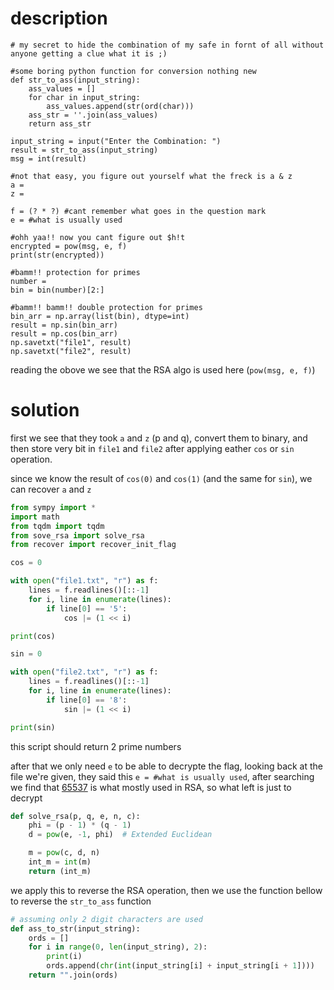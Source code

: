 

# description

```
# my secret to hide the combination of my safe in fornt of all without anyone getting a clue what it is ;)

#some boring python function for conversion nothing new
def str_to_ass(input_string):
    ass_values = []
    for char in input_string:
        ass_values.append(str(ord(char)))
    ass_str = ''.join(ass_values)
    return ass_str

input_string = input("Enter the Combination: ")
result = str_to_ass(input_string)
msg = int(result)

#not that easy, you figure out yourself what the freck is a & z
a = 
z = 

f = (? * ?) #cant remember what goes in the question mark
e = #what is usually used

#ohh yaa!! now you cant figure out $h!t
encrypted = pow(msg, e, f)
print(str(encrypted))

#bamm!! protection for primes
number = 
bin = bin(number)[2:]

#bamm!! bamm!! double protection for primes
bin_arr = np.array(list(bin), dtype=int)
result = np.sin(bin_arr)
result = np.cos(bin_arr)
np.savetxt("file1", result)
np.savetxt("file2", result)
```

reading the obove we see that the RSA algo is used here (`pow(msg, e, f)`)

# solution

first we see that they took `a` and `z` (p and q), convert them to binary, and then store very bit in `file1` and `file2` after applying eather `cos` or `sin` operation.

since we know the result of `cos(0)` and `cos(1)` (and the same for `sin`), we can recover `a` and `z`

```py
from sympy import *
import math
from tqdm import tqdm
from sove_rsa import solve_rsa
from recover import recover_init_flag

cos = 0

with open("file1.txt", "r") as f:
	lines = f.readlines()[::-1]
	for i, line in enumerate(lines):
		if line[0] == '5':
			cos |= (1 << i)

print(cos)

sin = 0

with open("file2.txt", "r") as f:
	lines = f.readlines()[::-1]
	for i, line in enumerate(lines):
		if line[0] == '8':
			sin |= (1 << i)

print(sin)
```

this script should return 2 prime numbers

after that we only need `e` to be able to decrypte the flag, looking back at the file we're given, they said this `e = #what is usually used`, after searching we find that [65537](https://en.wikipedia.org/wiki/65,537) is what mostly used in RSA, so what left is just to decrypt

```py
def solve_rsa(p, q, e, n, c):
    phi = (p - 1) * (q - 1)
    d = pow(e, -1, phi)  # Extended Euclidean

    m = pow(c, d, n)
    int_m = int(m)
    return (int_m)
```

we apply this to reverse the RSA operation, then we use the function bellow to reverse the `str_to_ass` function

```py
# assuming only 2 digit characters are used
def ass_to_str(input_string):
    ords = []
    for i in range(0, len(input_string), 2):
        print(i)
        ords.append(chr(int(input_string[i] + input_string[i + 1])))
    return "".join(ords)
```
